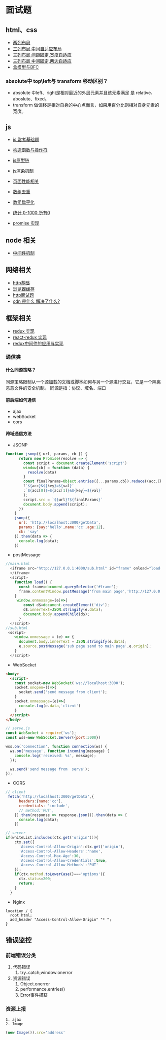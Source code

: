 # 面试题
## html、css
- [两列布局](./html/layout.two.md)
- [三列布局 中间自适应布局](./html/center.auto.md)
- [三列布局 间距固定,宽度自适应](./html/fixed.space.md)
- [三列布局 中间固定,两边自适应](./html/fixed.center.md)
- [盒模型与BFC](/basic/css-basic/css.md)
### absolute中 top\left与 transform 移动区别？
- absolute 中left、right是相对最近的外层元素并且该元素满足 是 relative、aboslute、fixed。
- transform 做偏移是相对自身的中心点而言，如果用百分比则相对自身元素的宽度。

## js
- [js 常考基础题](./js/js.basic.md)
- [构造函数与操作符](./js/constructor.new.md)
- [js原型链](./js/prototype.md)
- [js渲染机制](./js/渲染.md)
- [页面性能相关](./js/performance.md)
- [数组去重](./js/code/arrSet.js)
- [数组扁平化](./js/code/flatDeep.js)
- [统计 0-1000 所有0](./js/code/count.zero.js)

- [promise 实现](./js/promise.md)

## node 相关

- [中间件机制](https://blog.csdn.net/qq_37674616/article/details/115253218?spm=1001.2014.3001.5501)

## 网络相关
- [http基础](../../network/basic.md)
- [浏览器缓存](../../network/cache.md)
- [http面试题](../../network/http.md)
- [cdn 是什么 解决了什么?](../../network/cdn.md)

## 框架相关
- [redux 实现](https://blog.csdn.net/qq_37674616/article/details/100890198)
- [react-redux 实现](https://blog.csdn.net/qq_37674616/article/details/106887934)
- [redux中间件的应用与实现](https://blog.csdn.net/qq_37674616/article/details/100892262)


### 通信类
#### 什么同源策略？
同源策略限制从一个源加载的文档或脚本如何与另一个源进行交互，它是一个隔离恶意文件的安全机制。
同源是指：协议、域名、端口

#### 前后端如何通信
- ajax
- webSocket
- cors 
#### 跨域通信方法
- JSONP

```js
function jsonp({ url, params, cb }) {
      return new Promise(resolve => {
        const script = document.createElement('script')
        window[cb] = function (data) {
          resolve(data)
        }
        const finalParams=Object.entries({...params,cb}).reduce((acc,[key,val])=>typeof acc==="string"
        ?`${acc}&${key}=${val}`
        :`${acc[0]}=${acc[1]}&${key}=${val}`
        );
        script.src = `${url}?${finalParams}`
        document.body.append(script);
      })
    }
    jsonp({
      url: 'http://localhost:3000/getData',
      params: {say:'hello',name:'cc',age:12},
      cb: 'say'
    }).then(data => {
      console.log(data);
    })
```
- postMessage
```js
//main.html
  <iframe src="http://127.0.0.1:4000/sub.html" id="frame" onload="load()">
  </iframe>
  <script>
    function load() {
      const frame=document.querySelector('#frame');
      frame.contentWindow.postMessage('from main page','http://127.0.0.1:4000');
    }
     window.onmessage=(e)=>{
        const d$=document.createElement('div');
        d$.innerText=JSON.stringify(e.data);
        document.body.appendChild(d$);
      }
  </script>
//sub.html
 <script>
    window.onmessage = (e) => {
      document.body.innerText = JSON.stringify(e.data);
      e.source.postMessage('sub page send to main page',e.origin);
    }
  </script>
```
- WebSocket

```html
<body>
  <script>
    const socket=new WebSocket('ws://localhost:3000');
    socket.onopen=()=>{
      socket.send('send message from client');
    }
    socket.onmessage=(e)=>{
      console.log(e.data,'client')
    }
  </script>
</body>
```
```js
// serve.js
const WebSocket = require('ws');
const wss=new WebSocket.Server({port:3000})

wss.on('connection', function connection(ws) {
  ws.on('message', function incoming(message) {
    console.log('received: %s', message);
  });

  ws.send('send message from  serve');
});
```
- CORS
```js
// client
 fetch('http://localhost:3000/getData',{
      headers:{name:'cc'},
      credentials: 'include',
      // method:'PUT',
    }).then(response => response.json()).then(data => {
      console.log(data);
    })

// server
if(whiteList.includes(ctx.get('origin'))){
    ctx.set({
      'Access-Control-Allow-Origin':ctx.get('origin'),
      'Access-Control-Allow-Headers':'name',
      'Access-Control-Max-Age':30,
      'Access-Control-Allow-Credentials':true,
      'Access-Control-Allow-Methods':'PUT'
    });
    if(ctx.method.toLowerCase()==='options'){
      ctx.status=200;
      return;
    }
  }
```

- Nginx

```
location / {
  root html;
  add_header "Access-Control-Allow-Origin" "* "; 
}
```

## 错误监控
### 前端错误分类
1. 代码错误
   1. try..catch;window.onerror
2. 资源错误
   1. Object.onerror
   2. performance.entries()
   3. Error事件捕获
### 资源上报
    1. ajax
    2. Image
```javascript
(new Image()).src='address'
```
